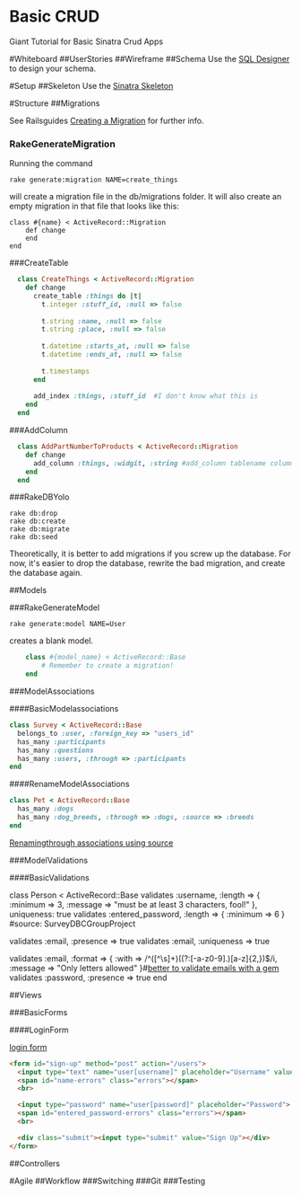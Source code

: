 Basic CRUD
==========

Giant Tutorial for Basic Sinatra Crud Apps

#Whiteboard
##UserStories
##Wireframe
##Schema
Use the [SQL Designer](https://socrates.devbootcamp.com/sql.html) to design your schema. 

#Setup
##Skeleton
Use the [Sinatra Skeleton](https://github.com/tararoys/DBC_Sinatra_Skeleton)

#Structure
##Migrations

See Railsguides [Creating a Migration](http://guides.rubyonrails.org/migrations.html#writing-a-migration) for further info. 

### RakeGenerateMigration

Running the command 

    rake generate:migration NAME=create_things

will create a migration file in the db/migrations folder. It will also create an empty migration in that file that looks like this: 

    class #{name} < ActiveRecord::Migration
        def change
        end
    end


###CreateTable 
  
```ruby
  class CreateThings < ActiveRecord::Migration
    def change
      create_table :things do |t|
        t.integer :stuff_id, :null => false
  
        t.string :name, :null => false
        t.string :place, :null => false
  
        t.datetime :starts_at, :null => false
        t.datetime :ends_at, :null => false
  
        t.timestamps
      end
  
      add_index :things, :stuff_id  #I don't know what this is
    end
  end
```

###AddColumn
```ruby
  class AddPartNumberToProducts < ActiveRecord::Migration
    def change
      add_column :things, :widgit, :string #add_column tablename columnname columntype
    end
  end
```

###RakeDBYolo

    rake db:drop
    rake db:create
    rake db:migrate
    rake db:seed

Theoretically, it is better to add migrations if you screw up the database.  For now, it's easier to drop the database, rewrite the bad migration, and create the database again.


##Models

###RakeGenerateModel

    rake generate:model NAME=User

creates a blank model.

```ruby
    class #{model_name} < ActiveRecord::Base
        # Remember to create a migration!
    end
```

###ModelAssociations 



####BasicModelassociations

```ruby
class Survey < ActiveRecord::Base
  belongs_to :user, :foreign_key => "users_id"
  has_many :participants
  has_many :questions
  has_many :users, :through => :participants
end
```

####RenameModelAssociations

```ruby
class Pet < ActiveRecord::Base
  has_many :dogs
  has_many :dog_breeds, :through => :dogs, :source => :breeds
end
```

[Renamingthrough associations using source](http://stackoverflow.com/questions/4632408/need-help-to-understand-source-option-of-has-one-has-many-through-of-rails)

###ModelValidations

####BasicValidations

class Person < ActiveRecord::Base
  validates :username, :length => { :minimum => 3, :message => "must be at least 3 characters, fool!" }, uniqueness: true   validates :entered_password, :length => { :minimum => 6 } #source: SurveyDBCGroupProject

  validates :email, :presence => true
  validates :email, :uniqueness => true

  validates :email,
            :format => {
              :with    => /^([^\s]+)((?:[-a-z0-9]\.)[a-z]{2,})$/i,
              :message => "Only letters allowed" }#[better to validate emails with a gem]( http://www.stormconsultancy.co.uk/blog/development/validating-email-addresses-in-rails/)
  validates :password, :presence => true
end 



##Views

###BasicForms

####LoginForm

[login form](https://github.com/tararoys/SurveyDBC/blob/master/app/views/sign_up.erb#L5:)

```html
<form id="sign-up" method="post" action="/users">
  <input type="text" name="user[username]" placeholder="Username" value="<%= @user.username %>"> <!-- predict that this page doubles as an edit user account page -->
  <span id="name-errors" class="errors"></span>
  <br>

  <input type="password" name="user[password]" placeholder="Password">
  <span id="entered_password-errors" class="errors"></span>
  <br>

  <div class="submit"><input type="submit" value="Sign Up"></div>
</form>
```

##Controllers

#Agile
##Workflow
###Switching
###Git
###Testing




